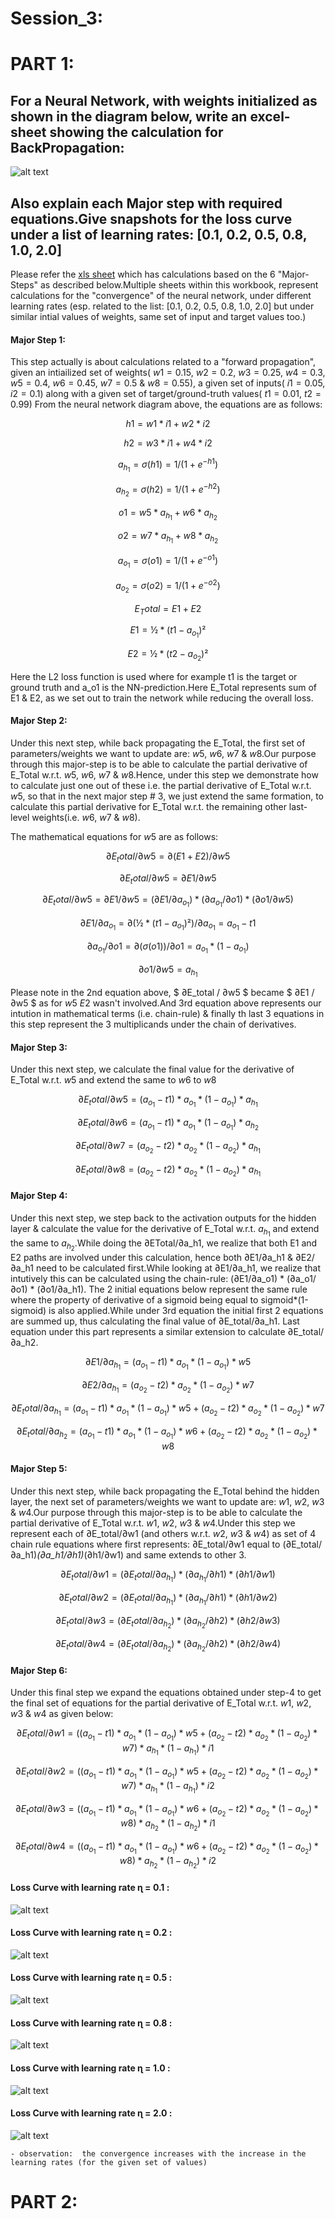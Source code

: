 # Session_3:

# PART 1:

## For a Neural Network, with weights initialized as shown in the diagram below, write an excel-sheet showing the calculation for BackPropagation:
![alt text](https://github.com/ojhajayant/EVA8/blob/main/session_3/Neural_Network_diagram.png "Logo Title Text 1")
## Also explain each Major step with required equations.Give snapshots for the loss curve under a list of learning rates: [0.1, 0.2, 0.5, 0.8, 1.0, 2.0] 

Please refer the [xls sheet](https://github.com/ojhajayant/EVA8/blob/main/session_2.5/EVA8_session_2_5_final_Jayant_Ojha.ipynb) which has calculations based on the 6 "Major-Steps" as described below.Multiple sheets within this workbook, represent calculations for the "convergence" of the neural network, under different learning rates (esp. related to the list:  [0.1, 0.2, 0.5, 0.8, 1.0, 2.0] but under similar intial values of weights, same set of input and target values too.)

#### Major Step 1:

This step actually is about calculations related to a "forward propagation", given an intiailized set of weights( $w1=0.15$, $w2=0.2$, $w3=0.25$, $w4=0.3$, $w5=0.4$, $w6=0.45$, $w7=0.5$ & $w8=0.55$), a given set of inputs( $i1=0.05$, $i2=0.1$) along with a given set of target/ground-truth values( $t1=0.01$, $t2=0.99$)
From the neural network diagram above, the equations are as follows:

$$ h1 = w1 * i1 + w2 * i2 $$

$$ h2 = w3 * i1 + w4 * i2 $$

$$ a_{h_1} = σ(h1) = 1/(1 + e^{-h1}) $$

$$ a_{h_2} = σ(h2) = 1/(1 + e^{-h2}) $$

$$ o1 = w5 * a_{h_1} + w6 * a_{h_2} $$

$$ o2 = w7 * a_{h_1} + w8 * a_{h_2} $$

$$ a_{o_1} = σ(o1) = 1/(1 + e^{-o1}) $$

$$ a_{o_2} = σ(o2) = 1/(1 + e^{-o2}) $$

$$ E_Total = E1 + E2 $$

$$ E1 = ½  *  (t1 - a_{o_1})² $$

$$ E2 = ½  *  (t2 - a_{o_2})² $$

Here the L2 loss function is used where for example t1 is the target or ground truth and a_o1 is the NN-prediction.Here E_Total represents sum of E1 & E2, as we set out to train the network while reducing the overall loss.

#### Major Step 2:

Under this next step, while back propagating the E_Total, the first set of parameters/weights we want to update are: $w5$, $w6$, $w7$ & $w8$.Our purpose through this major-step is to be able to calculate the partial derivative of E_Total w.r.t. $w5$, $w6$, $w7$ & $w8$.Hence, under this step we demonstrate how to calculate just one out of these i.e. the partial derivative of E_Total w.r.t. $w5$, so that in the next major step # 3, we just extend the same formation, to calculate this partial derivative for E_Total w.r.t. the remaining other last-level weights(i.e. $w6$, $w7$ & $w8$).

The mathematical equations for $w5$ are as follows:

$$ ∂E_total / ∂w5 = ∂(E1 + E2) / ∂w5 $$
					
$$ ∂E_total / ∂w5 = ∂E1 / ∂w5 $$
					
$$ ∂E_total / ∂w5 = ∂E1 / ∂w5 = (∂E1 / ∂a_{o_1}) * (∂a_{o_1} / ∂o1) * (∂o1 / ∂w5) $$
					
$$ ∂E1 / ∂a_{o_1}  = ∂(½ * (t1 - a_{o_1})²) / ∂a_{o_1} = a_{o_1} - t1 $$
					
$$ ∂a_{o_1}/∂o1 = ∂(σ(o1))/∂o1 = a_{o_1} * (1 - a_{o_1} ) $$
					
$$ ∂o1 / ∂w5 = a_{h_1} $$

Please note in the 2nd equation above, $ ∂E_total / ∂w5 $ became $ ∂E1 / ∂w5 $ as for $w5$ $E2$ wasn't involved.And 3rd equation above represents our intution in mathematical terms (i.e. chain-rule) & finally th last 3 equations in this step represent the 3 multiplicands under the chain of derivatives.
					

#### Major Step 3:

Under this next step, we calculate the final value for the derivative of E_Total w.r.t. $w5$ and extend the same to $w6$ to $w8$

$$ ∂E_total / ∂w5 = (a_{o_1} - t1) * a_{o_1} * (1 - a_{o_1} ) * a_{h_1} $$ 	

$$ ∂E_total / ∂w6 = (a_{o_1} - t1) * a_{o_1} * (1 - a_{o_1} ) * a_{h_2}	$$

$$ ∂E_total / ∂w7 = (a_{o_2} - t2) * a_{o_2} * (1 - a_{o_2} ) * a_{h_1}	$$	

$$ ∂E_total / ∂w8 = (a_{o_2} - t2) * a_{o_2} * (1 - a_{o_2} ) * a_{h_1}	$$


#### Major Step 4:

Under this next step, we step back to the activation outputs for the hidden layer & calculate the value for the derivative of E_Total w.r.t. $a_{h_1}$ and extend the same to $a_{h_2}$.While doing the ∂ETotal/∂a_h1, we realize that both E1 and E2 paths are involved under this calculation, hence both ∂E1/∂a_h1  & ∂E2/∂a_h1 need to be calculated first.While looking at ∂E1/∂a_h1, we realize that intutively this can be calculated using the chain-rule: (∂E1/∂a_o1) * (∂a_o1/∂o1) * (∂o1/∂a_h1). The 2 initial equations below represent the same rule where the property of derivative of a sigmoid being equal to sigmoid*(1-sigmoid) is also applied.While under 3rd equation the initial first 2 equations are summed up, thus calculating the final value of ∂E_total/∂a_h1. Last equation under this part represents a similar extension to calculate ∂E_total/∂a_h2.

$$ ∂E1 / ∂a_{h_1} = (a_{o_1} - t1) * a_{o_1} * (1 - a_{o_1} ) * w5 $$		
					
$$ ∂E2 / ∂a_{h_1} = (a_{o_2} - t2) * a_{o_2} * (1 - a_{o_2} ) * w7 $$	
							
$$ ∂E_total / ∂a_{h_1} = (a_{o_1} - t1 ) * a_{o_1} * (1 - a_{o_1} ) * w5  + (a_{o_2} - t2 ) * a_{o_2} * (1 - a_{o_2} ) * w7 $$
								
$$ ∂E_total / ∂a_{h_2} = (a_{o_1} - t1 ) * a_{o_1} * (1 - a_{o_1} ) * w6 + (a_{o_2} - t2) * a_{o_2} * (1 - a_{o_2} ) * w8 $$
								
 
				
#### Major Step 5:

Under this next step, while back propagating the E_Total behind the hidden layer, the next set of parameters/weights we want to update are: $w1$, $w2$, $w3$ & $w4$.Our purpose through this major-step is to be able to calculate the partial derivative of E_Total w.r.t. $w1$, $w2$, $w3$ & $w4$.Under this step we represent each of ∂E_total/∂w1 (and others w.r.t. $w2$, $w3$ & $w4$) as set of 4 chain rule equations where first represents: ∂E_total/∂w1 equal to (∂E_total/∂a_h1)*(∂a_h1/∂h1)*(∂h1/∂w1) and same extends to other 3.



$$ ∂E_total / ∂w1 = (∂E_total / ∂a_{h_1} ) * (∂a_{h_1} / ∂h1 ) * (∂h1 / ∂w1 )	$$
				
$$ ∂E_total / ∂w2 = (∂E_total / ∂a_{h_1} ) * (∂a_{h_1} / ∂h1 ) * (∂h1 / ∂w2 )	$$	
			
$$ ∂E_total / ∂w3 = (∂E_total / ∂a_{h_2} ) * (∂a_{h_2} / ∂h2 ) * (∂h2 / ∂w3 )	 $$
				
$$ ∂E_total / ∂w4 = (∂E_total / ∂a_{h_2} ) * (∂a_{h_2} / ∂h2 ) * (∂h2 / ∂w4 )	 $$	
			
	
#### Major Step 6:
Under this final step we expand the equations obtained under step-4 to get the final set of equations for the partial derivative of E_Total w.r.t. $w1$, $w2$, $w3$ & $w4$ as given below:

$$ ∂E_total / ∂w1 = ((a_{o_1} - t1) *  a_{o_1} * (1 - a_{o_1}) * w5 + (a_{o_2} - t2) * a_{o_2} * (1 - a_{o_2}) * w7) * a_{h_1} * (1 - a_{h_1}) * i1 $$
										
$$ ∂E_total / ∂w2 = ((a_{o_1} - t1) * a_{o_1} * (1 - a_{o_1}) * w5 + (a_{o_2} - t2) * a_{o_2} * (1 - a_{o_2}) * w7) * a_{h_1} * (1 - a_{h_1}) * i2	$$
									
$$ ∂E_total / ∂w3 = ((a_{o_1} - t1) * a_{o_1} * (1 - a_{o_1}) * w6 + (a_{o_2} - t2) * a_{o_2} * (1 - a_{o_2}) * w8) * a_{h_2} * (1 - a_{h_2}) * i1 $$
										
$$ ∂E_total / ∂w4 = ((a_{o_1} - t1) * a_{o_1} * (1 - a_{o_1}) * w6 + (a_{o_2} - t2) * a_{o_2} * (1 - a_{o_2}) * w8) * a_{h_2} * (1 - a_{h_2}) * i2	$$									

#### Loss Curve with learning rate ɳ = 0.1 : 

![alt text](https://github.com/ojhajayant/EVA8/blob/main/session_3/loss_curve_lr_0.1.png "Logo Title Text 1")

#### Loss Curve with learning rate ɳ = 0.2 : 

![alt text](https://github.com/ojhajayant/EVA8/blob/main/session_3/loss_curve_lr_0.2.png "Logo Title Text 1")

#### Loss Curve with learning rate ɳ = 0.5 : 

![alt text](https://github.com/ojhajayant/EVA8/blob/main/session_3/loss_curve_lr_0.5.png "Logo Title Text 1")

#### Loss Curve with learning rate ɳ = 0.8 : 

![alt text](https://github.com/ojhajayant/EVA8/blob/main/session_3/loss_curve_lr_0.8.png "Logo Title Text 1")

#### Loss Curve with learning rate ɳ = 1.0 : 

![alt text](https://github.com/ojhajayant/EVA8/blob/main/session_3/loss_curve_lr_1.0.png "Logo Title Text 1")

#### Loss Curve with learning rate ɳ = 2.0 : 

![alt text](https://github.com/ojhajayant/EVA8/blob/main/session_3/loss_curve_lr_2.0.png "Logo Title Text 1")

	- observation:  the convergence increases with the increase in the learning rates (for the given set of values)


# PART 2:
